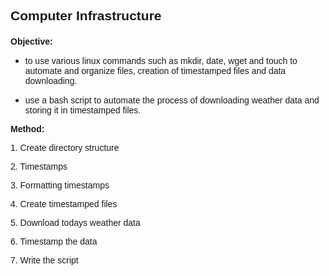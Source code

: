 

##  <p style="font-family:Century Schoolbook , sans-serif;">Computer Infrastructure </p>


**<p style="font-family:Century Schoolbook , sans-serif;">Objective:</p>**
-  <p style="font-family:Century Schoolbook , sans-serif;"> to use various linux commands such as mkdir, date, wget and touch to automate and organize files, creation of timestamped files and data downloading. </p>
-  <p style="font-family:Century Schoolbook , sans-serif;"> use a bash script to automate the process of downloading weather data and storing it in timestamped files. </p>

**<p style="font-family:Century Schoolbook , sans-serif;">Method:** </p>

<p style="font-family:Century Schoolbook , sans-serif;">  1. Create directory structure </p>  <p style="font-family:Century Schoolbook , sans-serif;"> 2. Timestamps </p> <p style="font-family:Century Schoolbook , sans-serif;">3. Formatting timestamps</p> <p style="font-family:Century Schoolbook , sans-serif;">4. Create timestamped files </p> <p style="font-family:Century Schoolbook , sans-serif;">5. Download todays weather data </p><p style="font-family:Century Schoolbook , sans-serif;"> 6. Timestamp the data </p> <p style="font-family:Century Schoolbook , sans-serif;">7. Write the script </p>
